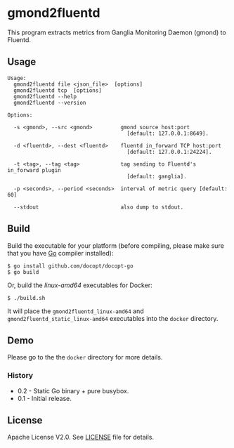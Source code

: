 gmond2fluentd
============

This program extracts metrics from Ganglia Monitoring Daemon (gmond) to Fluentd.



## Usage


```
Usage:
  gmond2fluentd file <json_file>  [options]  
  gmond2fluentd tcp  [options]  
  gmond2fluentd --help
  gmond2fluentd --version

Options:

  -s <gmond>, --src <gmond>         gmond source host:port
                                      [default: 127.0.0.1:8649].

  -d <fluentd>, --dest <fluentd>    fluentd in_forward TCP host:port
                                      [default: 127.0.0.1:24224].

  -t <tag>, --tag <tag>             tag sending to Fluentd's in_forward plugin
                                      [default: ganglia].

  -p <seconds>, --period <seconds>  interval of metric query [default: 60]

  --stdout                          also dump to stdout.
```



## Build

Build the executable for your platform (before compiling, please make sure that you have [Go](https://golang.org/) compiler installed):

```
$ go install github.com/docopt/docopt-go
$ go build
```

Or, build the *linux-amd64* executables for Docker:

```
$ ./build.sh
```

It will place the `gmond2fluentd_linux-amd64` and `gmond2fluentd_static_linux-amd64` executables into the `docker` directory.

## Demo

Please go to the the `docker` directory for more details.


### History

- 0.2 - Static Go binary + pure busybox.
- 0.1 - Initial release. 


## License

Apache License V2.0.  See [LICENSE](LICENSE) file for details.